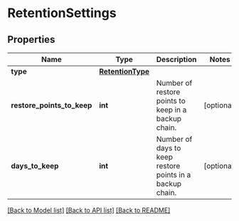 # RetentionSettings

## Properties
Name | Type | Description | Notes
------------ | ------------- | ------------- | -------------
**type** | [**RetentionType**](RetentionType.md) |  | 
**restore_points_to_keep** | **int** | Number of restore points to keep in a backup chain. | [optional] 
**days_to_keep** | **int** | Number of days to keep restore points in a backup chain. | [optional] 

[[Back to Model list]](../README.md#documentation-for-models) [[Back to API list]](../README.md#documentation-for-api-endpoints) [[Back to README]](../README.md)

